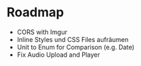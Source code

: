 # Roadmap

- CORS with Imgur
- Inline Styles und CSS Files aufräumen
- Unit to Enum for Comparison (e.g. Date)
- Fix Audio Upload and Player
